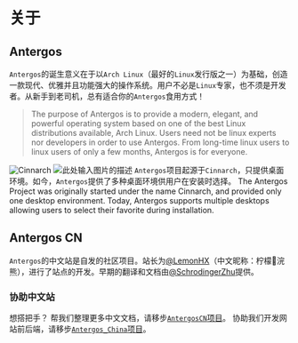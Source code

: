 # 关于

## Antergos
`Antergos`的诞生意义在于以`Arch Linux`（最好的`Linux`发行版之一）为基础，创造一款现代、优雅并且功能强大的操作系统。用户不必是`Linux`专家，也不须是开发者。从新手到老司机，总有适合你的`Antergos`食用方式！    
> The purpose of Antergos is to provide a modern, elegant, and powerful operating system based on one of the best Linux distributions available, Arch Linux. Users need not be linux experts nor developers in order to use Antergos. From long-time linux users to linux users of only a few months, Antergos is for everyone.

![Cinnarch](https://antergos.com/wp-content/uploads/2014/05/Sin-nombre.png)
![此处输入图片的描述][1]
`Antergos`项目起源于`Cinnarch`，只提供桌面环境。如今，`Antergos`提供了多种桌面环境供用户在安装时选择。
The Antergos Project was originally started under the name Cinnarch, and provided only one desktop environment. Today, Antergos supports multiple desktops allowing users to select their favorite during installation.

## Antergos CN
`Antergos`的中文站是自发的社区项目。站长为[@LemonHX][2]（中文昵称：柠檬🍋浣熊），进行了站点的开发。早期的翻译和文档由[@SchrodingerZhu][3]提供。

### 协助中文站
想搭把手？
帮我们整理更多中文文档，请移步[`AntergosCN`项目][4]。
协助我们开发网站前后端，请移步[`Antergos_China`项目][5]。


  [1]: https://antergos.com/wp-content/uploads/2014/09/antergos-for-everyone-white1.png
  [2]: https://github.com/LemonHX
  [3]: https://github.com/SchrodingerZhu
  [4]: https://github.com/schrodingerzhu/antergosCN
  [5]: https://github.com/LemonHX/Antergos_China
